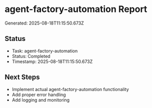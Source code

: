 # agent-factory-automation Report

Generated: 2025-08-18T11:15:50.673Z

## Status
- Task: agent-factory-automation
- Status: Completed
- Timestamp: 2025-08-18T11:15:50.673Z

## Next Steps
- Implement actual agent-factory-automation functionality
- Add proper error handling
- Add logging and monitoring
